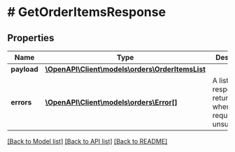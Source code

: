 # # GetOrderItemsResponse

## Properties

Name | Type | Description | Notes
------------ | ------------- | ------------- | -------------
**payload** | [**\OpenAPI\Client\models\orders\OrderItemsList**](OrderItemsList.md) |  | [optional]
**errors** | [**\OpenAPI\Client\models\orders\Error[]**](Error.md) | A list of error responses returned when a request is unsuccessful. | [optional]

[[Back to Model list]](../../README.md#models) [[Back to API list]](../../README.md#endpoints) [[Back to README]](../../README.md)
